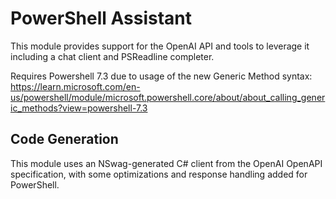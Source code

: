 # PowerShell Assistant

This module provides support for the OpenAI API and tools to leverage it including a chat client and PSReadline completer.

Requires Powershell 7.3 due to usage of the new Generic Method syntax: https://learn.microsoft.com/en-us/powershell/module/microsoft.powershell.core/about/about_calling_generic_methods?view=powershell-7.3

## Code Generation

This module uses an NSwag-generated C# client from the OpenAI OpenAPI specification, with some optimizations and response handling added for PowerShell.